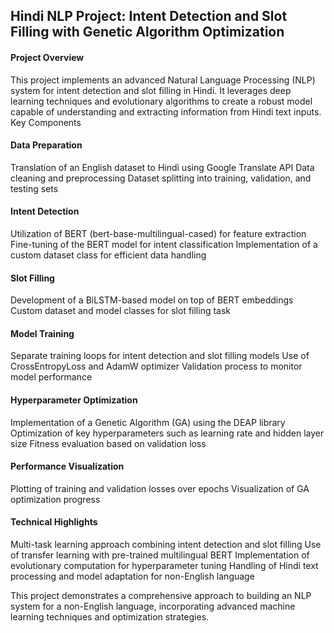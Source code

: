 ## Hindi NLP Project: Intent Detection and Slot Filling with Genetic Algorithm Optimization
#### Project Overview
This project implements an advanced Natural Language Processing (NLP) system for intent detection and slot filling in Hindi. It leverages deep learning techniques and evolutionary algorithms to create a robust model capable of understanding and extracting information from Hindi text inputs.
Key Components

#### Data Preparation

Translation of an English dataset to Hindi using Google Translate API
Data cleaning and preprocessing
Dataset splitting into training, validation, and testing sets


#### Intent Detection

Utilization of BERT (bert-base-multilingual-cased) for feature extraction
Fine-tuning of the BERT model for intent classification
Implementation of a custom dataset class for efficient data handling


#### Slot Filling

Development of a BiLSTM-based model on top of BERT embeddings
Custom dataset and model classes for slot filling task


#### Model Training

Separate training loops for intent detection and slot filling models
Use of CrossEntropyLoss and AdamW optimizer
Validation process to monitor model performance


#### Hyperparameter Optimization

Implementation of a Genetic Algorithm (GA) using the DEAP library
Optimization of key hyperparameters such as learning rate and hidden layer size
Fitness evaluation based on validation loss


#### Performance Visualization

Plotting of training and validation losses over epochs
Visualization of GA optimization progress



#### Technical Highlights

Multi-task learning approach combining intent detection and slot filling
Use of transfer learning with pre-trained multilingual BERT
Implementation of evolutionary computation for hyperparameter tuning
Handling of Hindi text processing and model adaptation for non-English language

This project demonstrates a comprehensive approach to building an NLP system for a non-English language, incorporating advanced machine learning techniques and optimization strategies.
